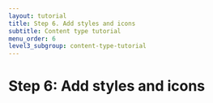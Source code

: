 ```yaml
---
layout: tutorial
title: Step 6. Add styles and icons
subtitle: Content type tutorial
menu_order: 6
level3_subgroup: content-type-tutorial
---
```


# Step 6: Add styles and icons
